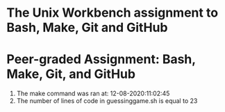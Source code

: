 # The Unix Workbench assignment to **Bash, Make, Git and GitHub**
# Peer-graded Assignment: Bash, Make, Git, and GitHub #
1. The make command was ran at: 12-08-2020:11:02:45
2. The number of lines of code in guessinggame.sh is equal to 23
